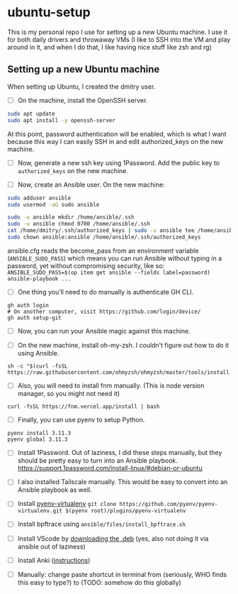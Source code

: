 # ubuntu-setup
This is my personal repo I use for setting up a new Ubuntu machine. I use it for both daily drivers and throwaway VMs (I like to SSH into the VM and play around in it, and when I do that, I like having nice stuff like zsh and rg)

## Setting up a new Ubuntu machine
When setting up Ubuntu, I created the dmitry user.

- [ ] On the machine, install the OpenSSH server.
```bash
sudo apt update
sudo apt install -y openssh-server
```

At this point, password authentication will be enabled, which is what I want because this way I can easily SSH in and edit authorized_keys on the new machine.

- [ ] Now, generate a new ssh key using 1Password. Add the public key to `authorized_keys` on the new machine.

- [ ] Now, create an Ansible user.
  On the new machine:
```bash
sudo adduser ansible
sudo usermod -aG sudo ansible

sudo -u ansible mkdir /home/ansible/.ssh
sudo -u ansible chmod 0700 /home/ansible/.ssh
cat /home/dmitry/.ssh/authorized_keys | sudo -u ansible tee /home/ansible/.ssh/authorized_keys
sudo chown ansible:ansible /home/ansible/.ssh/authorized_keys
```

ansible.cfg reads the become_pass from an environment variable (`ANSIBLE_SUDO_PASS`) which means you can run Ansible without typing in a password, yet without compromising security, like so: `ANSIBLE_SUDO_PASS=$(op item get ansible --fields label=password) ansible-playbook ...`

- [ ] One thing you’ll need to do manually is authenticate GH CLI.
```
gh auth login
# On another computer, visit https://github.com/login/device/
gh auth setup-git
```

- [ ] Now, you can run your Ansible magic against this machine.

- [ ] On the new machine, install oh-my-zsh. I couldn’t figure out how to do it using Ansible.
```
sh -c "$(curl -fsSL https://raw.githubusercontent.com/ohmyzsh/ohmyzsh/master/tools/install.sh)"
```

- [ ] Also, you will need to install fnm manually. (This is node version manager, so you might not need it)
```
curl -fsSL https://fnm.vercel.app/install | bash
```

- [ ] Finally, you can use pyenv to setup Python.
```
pyenv install 3.11.3
pyenv global 3.11.3
```

- [ ] Install 1Password. Out of laziness, I did these steps manually, but they should be pretty easy to turn into an Ansible playbook. https://support.1password.com/install-linux/#debian-or-ubuntu

- [ ] I also installed Tailscale manually. This would be easy to convert into an Ansible playbook as well.

- [ ] Install [pyenv-virtualenv](https://github.com/pyenv/pyenv-virtualenv)
  `git clone https://github.com/pyenv/pyenv-virtualenv.git $(pyenv root)/plugins/pyenv-virtualenv`

- [ ] Install bpftrace using `ansible/files/install_bpftrace.sh`

- [ ] Install VScode by [downloading the .deb](https://code.visualstudio.com/Download) (yes, also not doing it via ansible out of laziness)

- [ ] Install Anki ([instructions](https://docs.ankiweb.net/platform/linux/installing.html))

- [ ] Manually: change paste shortcut in terminal from <ctrl-shift-v> (seriously, WHO finds this easy to type?) to <ctrl-v> (TODO: somehow do this globally)

